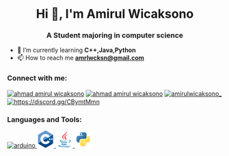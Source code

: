 
<h1 align="center">Hi 👋, I'm Amirul Wicaksono</h1>
<h3 align="center">A Student majoring in computer science</h3>

- 🌱 I’m currently learning **C++,Java,Python**
- 📫 How to reach me **amrlwcksn@gmail.com**

<h3 align="left">Connect with me:</h3>
<p align="left">
<a href="https://linkedin.com/in/ahmad amirul wicaksono" target="blank"><img align="center" src="https://raw.githubusercontent.com/rahuldkjain/github-profile-readme-generator/master/src/images/icons/Social/linked-in-alt.svg" alt="ahmad amirul wicaksono" height="30" width="40" /></a>
<a href="https://fb.com/ahmad amirul wicaksono" target="blank"><img align="center" src="https://raw.githubusercontent.com/rahuldkjain/github-profile-readme-generator/master/src/images/icons/Social/facebook.svg" alt="ahmad amirul wicaksono" height="30" width="40" /></a>
<a href="https://instagram.com/amirulwicaksono_" target="blank"><img align="center" src="https://raw.githubusercontent.com/rahuldkjain/github-profile-readme-generator/master/src/images/icons/Social/instagram.svg" alt="amirulwicaksono_" height="30" width="40" /></a>
<a href="https://discord.gg/https://discord.gg/CBymtMmn" target="blank"><img align="center" src="https://raw.githubusercontent.com/rahuldkjain/github-profile-readme-generator/master/src/images/icons/Social/discord.svg" alt="https://discord.gg/CBymtMmn" height="30" width="40" /></a>
</p>

<h3 align="left">Languages and Tools:</h3>
<p align="left"> <a href="https://www.arduino.cc/" target="_blank" rel="noreferrer"> <img src="https://cdn.worldvectorlogo.com/logos/arduino-1.svg" alt="arduino" width="40" height="40"/> </a> <a href="https://www.w3schools.com/cpp/" target="_blank" rel="noreferrer"> <img src="https://raw.githubusercontent.com/devicons/devicon/master/icons/cplusplus/cplusplus-original.svg" alt="cplusplus" width="40" height="40"/> </a> <a href="https://www.java.com" target="_blank" rel="noreferrer"> <img src="https://raw.githubusercontent.com/devicons/devicon/master/icons/java/java-original.svg" alt="java" width="40" height="40"/> </a> <a href="https://www.python.org" target="_blank" rel="noreferrer"> <img src="https://raw.githubusercontent.com/devicons/devicon/master/icons/python/python-original.svg" alt="python" width="40" height="40"/> </a> </p>

<!---
Amrlwcksn/Amrlwcksn is a ✨ special ✨ repository because its `README.md` (this file) appears on your GitHub profile.
You can click the Preview link to take a look at your changes.
--->
